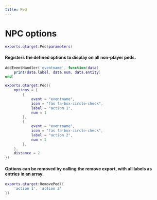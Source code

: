 ```yaml
---
title: Ped
---
```

# NPC options
```lua
exports.qtarget:Ped(parameters)
```
#### Registers the defined options to display on all non-player peds.

```lua
AddEventHandler('eventname', function(data)
	print(data.label, data.num, data.entity)
end)

exports.qtarget:Ped({
	options = {
		{
			event = "eventname",
			icon = "fas fa-box-circle-check",
			label = "action 1",
			num = 1
		},
		{
			event = "eventname",
			icon = "fas fa-box-circle-check",
			label = "action 2",
			num = 2
		},
	},
	distance = 2
})
```

#### Options can be removed by calling the remove export, with all labels as entries in an array.
```lua
exports.qtarget:RemovePed({
	'action 1', 'action 2'
})
```
